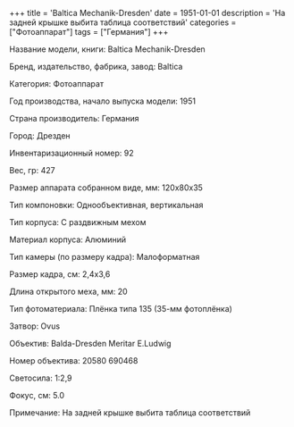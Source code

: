+++
title = 'Baltica Mechanik-Dresden'
date = 1951-01-01
description = 'На задней крышке выбита таблица соответствий'
categories = ["Фотоаппарат"]
tags = ["Германия"]
+++

Название модели, книги: Baltica Mechanik-Dresden

Бренд, издательство, фабрика, завод: Baltica

Категория: Фотоаппарат

Год производства, начало выпуска модели: 1951

Страна производитель: Германия

Город: Дрезден

Инвентаризационный номер: 92

Вес, гр: 427

Размер аппарата  собранном виде, мм: 120x80x35

Тип компоновки: Однообъективная, вертикальная

Тип корпуса: С раздвижным мехом

Материал корпуса: Алюминий

Тип камеры (по размеру кадра): Малоформатная

Размер кадра, см: 2,4x3,6

Длина открытого меха, мм: 20

Тип фотоматериала: Плёнка типа 135 (35-мм фотоплёнка)

Затвор: Ovus

Объектив: Balda-Dresden
Meritar E.Ludwig

Номер объектива: 20580
690468

Светосила: 1:2,9

Фокус, см: 5.0

Примечание: На задней крышке выбита таблица соответствий

